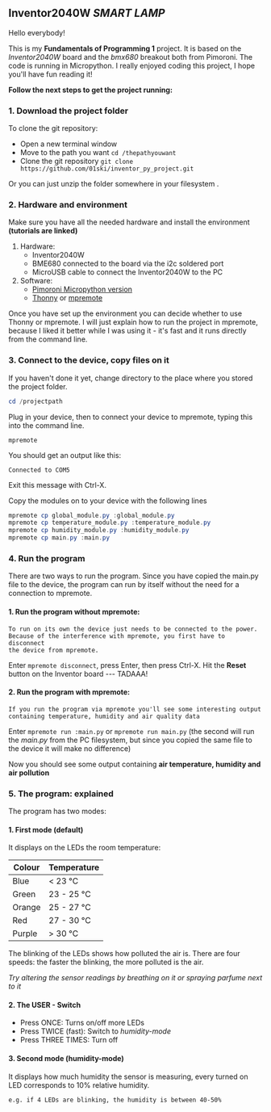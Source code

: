 ## Inventor2040W *SMART LAMP*

Hello everybody!

This is my **Fundamentals of Programming 1** project.
It is based on the *Inventor2040W* board and the *bmx680* breakout both from Pimoroni.
The code is running in Micropython.
I really enjoyed coding this project, I hope you'll have fun reading it!

**Follow the next steps to get the project running:**
### 1. Download the project folder
To clone the git repository:
- Open a new terminal window
- Move to the path you want `cd /thepathyouwant`
- Clone the git repository `git clone https://github.com/01ski/inventor_py_project.git`

Or you can just unzip the folder somewhere in your filesystem .
 
### 2. Hardware and environment
Make sure you have all the needed hardware and install the environment **(tutorials are linked)**
1. Hardware:
    - Inventor2040W
    - BME680 connected to the board via the i2c soldered port
    - MicroUSB cable to connect the Inventor2040W to the PC
2. Software:
    - [Pimoroni Micropython version](https://github.com/pimoroni/pimoroni-pico/blob/main/setting-up-micropython.md)
    - [Thonny](https://thonny.org/) or [mpremote](https://docs.micropython.org/en/latest/reference/mpremote.html)

Once you have set up the environment you can decide whether to use Thonny or mpremote. I will just explain how to run the project in mpremote, because I liked it better while I was using it - it's fast and it runs directly from the command line.

### 3. Connect to the device, copy files on it
If you haven't done it yet, change directory to the place where you stored the project folder.

```powershell
cd /projectpath
```

Plug in your device, then to connect your device to mpremote, typing this into the command line.
```
mpremote
```

You should get an output like this:
```
Connected to COM5
```
Exit this message with Ctrl-X.

Copy the modules on to your device with the following lines
```powershell
mpremote cp global_module.py :global_module.py
mpremote cp temperature_module.py :temperature_module.py
mpremote cp humidity_module.py :humidity_module.py
mpremote cp main.py :main.py
```
### 4. Run the program 
There are two ways to run the program. 
Since you have copied the main.py file to the device, the program can run by itself without the need for a connection to mpremote. 
#### 1. Run the program without mpremote:
    To run on its own the device just needs to be connected to the power.
    Because of the interference with mpremote, you first have to disconnect
    the device from mpremote. 
Enter `mpremote disconnect`, press Enter, then press Ctrl-X.
Hit the **Reset** button on the Inventor board --- TADAAA!

#### 2. Run the program with mpremote:
    If you run the program via mpremote you'll see some interesting output containing temperature, humidity and air quality data
Enter `mpremote run :main.py` or `mpremote run main.py` (the second will run the *main.py* from the PC filesystem, but since you copied the same file to the device it will make no difference)

Now you should see some output containing **air temperature, humidity and air pollution**

### 5. The program: explained
The program has two modes:
#### 1. First mode (default)
It displays on the LEDs the room temperature:

|Colour   |Temperature |
|---------|------------|
|Blue     |< 23 °C     |
|Green    |23 - 25 °C  |
|Orange   |25 - 27 °C  |
|Red      |27 - 30 °C  |
|Purple   |> 30 °C     |

The blinking of the LEDs shows how polluted the air is. There are four speeds: the faster the blinking, the more polluted is the air. 

*Try altering the sensor readings by breathing on it or spraying parfume next to it*


#### 2. The USER - Switch
- Press ONCE: Turns on/off more LEDs
- Press TWICE (fast): Switch to *humidity-mode*
- Press THREE TIMES: Turn off


#### 3. Second mode (humidity-mode)
It displays how much humidity the sensor is measuring, every turned on LED corresponds to 10% relative humidity.

    e.g. if 4 LEDs are blinking, the humidity is between 40-50%


















